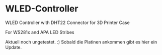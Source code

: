# WLED-Controller
WLED Controller with DHT22 Connector for 3D Printer Case

For WS281x and APA LED Stribes


Aktuell noch ungetestet. :) Sobald die Platinen ankommen gibt es hier ein Update.
